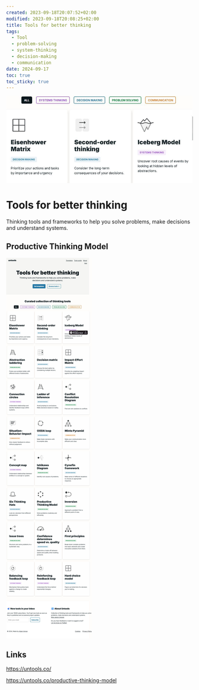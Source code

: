 ```yaml
---
created: 2023-09-18T20:07:52+02:00
modified: 2023-09-18T20:08:25+02:00
title: Tools for better thinking
tags:
  - Tool
  - problem-solving
  - system-thinking
  - decision-making
  - communication
date: 2024-09-17
toc: true
toc_sticky: true
---
```


![](../_asset/Productive%20Thinking%20Model_image_1.jpg)
# Tools for better thinking

Thinking tools and frameworks to help you solve problems, make decisions and understand systems.


## Productive Thinking Model

![](../_asset/Productive%20Thinking%20Model_image_2.jpg)


## Links 

<https://untools.co/>

<https://untools.co/productive-thinking-model>


